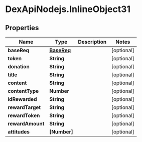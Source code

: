 # DexApiNodejs.InlineObject31

## Properties

Name | Type | Description | Notes
------------ | ------------- | ------------- | -------------
**baseReq** | [**BaseReq**](BaseReq.md) |  | [optional] 
**token** | **String** |  | [optional] 
**donation** | **String** |  | [optional] 
**title** | **String** |  | [optional] 
**content** | **String** |  | [optional] 
**contentType** | **Number** |  | [optional] 
**idRewarded** | **String** |  | [optional] 
**rewardTarget** | **String** |  | [optional] 
**rewardToken** | **String** |  | [optional] 
**rewardAmount** | **String** |  | [optional] 
**attitudes** | **[Number]** |  | [optional] 


